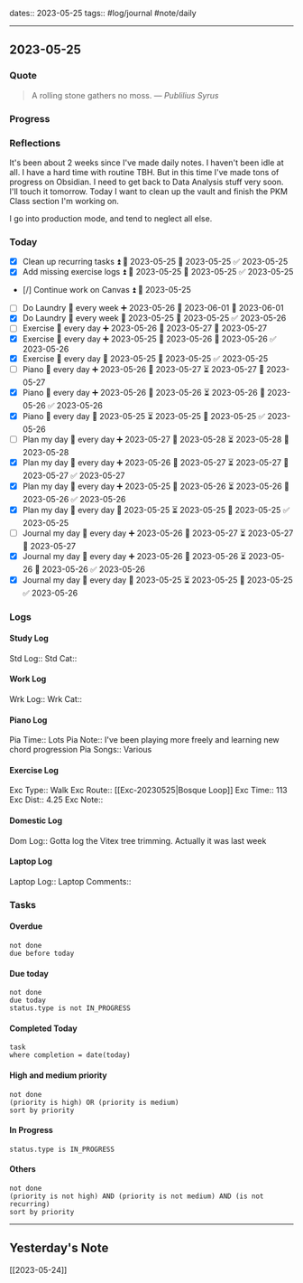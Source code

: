 dates:: 2023-05-25
tags:: #log/journal #note/daily 

---
## 2023-05-25

### Quote

> A rolling stone gathers no moss.
> — <cite>Publilius Syrus</cite>


### Progress


### Reflections

It's been about 2 weeks since I've made daily notes. I haven't been idle at all. I have a hard time with routine TBH. But in this time I've made tons of progress on Obsidian. I need to get back to Data Analysis stuff very soon. I'll touch it tomorrow. Today I want to clean up the vault and finish the PKM Class section I'm working on.

I go into production mode, and tend to neglect all else.

### Today

- [x] Clean up recurring tasks ⏫ 🛫 2023-05-25 📅 2023-05-25 ✅ 2023-05-25
- [x] Add missing exercise logs ⏫ 🛫 2023-05-25 📅 2023-05-25 ✅ 2023-05-25
- [/] Continue work on Canvas ⏫ 🛫 2023-05-25
- [ ] Do Laundry 🔁 every week ➕ 2023-05-26 🛫 2023-06-01 📅 2023-06-01
- [x] Do Laundry 🔁 every week 🛫 2023-05-25 📅 2023-05-25 ✅ 2023-05-26
- [ ] Exercise 🔁 every day ➕ 2023-05-26 🛫 2023-05-27 📅 2023-05-27
- [x] Exercise 🔁 every day ➕ 2023-05-25 🛫 2023-05-26 📅 2023-05-26 ✅ 2023-05-26
- [x] Exercise 🔁 every day 🛫 2023-05-25 📅 2023-05-25 ✅ 2023-05-25
- [ ] Piano 🔁 every day ➕ 2023-05-26 🛫 2023-05-27 ⏳ 2023-05-27 📅 2023-05-27
- [x] Piano 🔁 every day ➕ 2023-05-26 🛫 2023-05-26 ⏳ 2023-05-26 📅 2023-05-26 ✅ 2023-05-26
- [x] Piano 🔁 every day 🛫 2023-05-25 ⏳ 2023-05-25 📅 2023-05-25 ✅ 2023-05-26
- [ ] Plan my day 🔁 every day ➕ 2023-05-27 🛫 2023-05-28 ⏳ 2023-05-28 📅 2023-05-28
- [x] Plan my day 🔁 every day ➕ 2023-05-26 🛫 2023-05-27 ⏳ 2023-05-27 📅 2023-05-27 ✅ 2023-05-27
- [x] Plan my day 🔁 every day ➕ 2023-05-25 🛫 2023-05-26 ⏳ 2023-05-26 📅 2023-05-26 ✅ 2023-05-26
- [x] Plan my day 🔁 every day 🛫 2023-05-25 ⏳ 2023-05-25 📅 2023-05-25 ✅ 2023-05-25
- [ ] Journal my day 🔁 every day ➕ 2023-05-26 🛫 2023-05-27 ⏳ 2023-05-27 📅 2023-05-27
- [x] Journal my day 🔁 every day ➕ 2023-05-26 🛫 2023-05-26 ⏳ 2023-05-26 📅 2023-05-26 ✅ 2023-05-26
- [x] Journal my day 🔁 every day 🛫 2023-05-25 ⏳ 2023-05-25 📅 2023-05-25 ✅ 2023-05-26

### Logs

#### Study Log
Std Log:: 
Std Cat:: 

#### Work Log
Wrk Log:: 
Wrk Cat:: 

#### Piano Log

Pia Time:: Lots
Pia Note:: I've been playing more freely and learning new chord progression
Pia Songs:: Various

#### Exercise Log

Exc Type:: Walk
Exc Route:: [[Exc-20230525|Bosque Loop]]
Exc Time:: 113
Exc Dist:: 4.25
Exc Note:: 

#### Domestic Log

Dom Log:: Gotta log the Vitex tree trimming. Actually it was last week

#### Laptop Log

Laptop Log:: 
Laptop Comments::

### Tasks

#### Overdue

```tasks
not done
due before today
```


#### Due today

```tasks
not done
due today
status.type is not IN_PROGRESS
```

#### Completed Today

```dataview
task
where completion = date(today)
```


#### High and medium priority

```tasks
not done
(priority is high) OR (priority is medium)
sort by priority
```

#### In Progress

```tasks
status.type is IN_PROGRESS
```

#### Others

```tasks
not done
(priority is not high) AND (priority is not medium) AND (is not recurring)
sort by priority
```


---
## Yesterday's Note

[[2023-05-24]]


